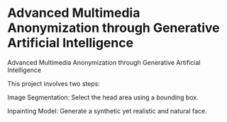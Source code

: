# Advanced Multimedia Anonymization through Generative Artificial Intelligence
Advanced Multimedia Anonymization through Generative Artificial Intelligence


This project involves two steps:

Image Segmentation: Select the head area using a bounding box.

Inpainting Model: Generate a synthetic yet realistic and natural face.
